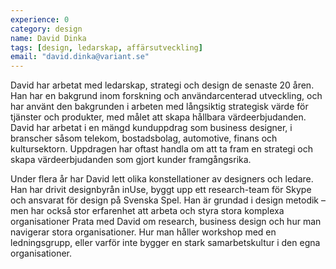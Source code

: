 ```yaml
---
experience: 0
category: design
name: David Dinka
tags: [design, ledarskap, affärsutveckling]
email: "david.dinka@variant.se"
---
```


David har arbetat med ledarskap, strategi och design de senaste 20 åren. 
Han har en bakgrund inom forskning och användarcenterad utveckling, och 
har använt den bakgrunden i arbeten med långsiktig strategisk värde för 
tjänster och produkter, med målet att skapa hållbara värdeerbjudanden.
David har arbetat i en mängd kunduppdrag som business designer, i branscher 
såsom telekom, bostadsbolag, automotive, finans och kultursektorn. 
Uppdragen har oftast handla om att ta fram en strategi och skapa värdeerbjudanden 
som gjort kunder framgångsrika.

Under flera år har David lett olika konstellationer av designers och ledare. 
Han har drivit designbyrån inUse, byggt upp ett research-team för Skype och
ansvarat för design på Svenska Spel. Han är grundad i design metodik – men har
också stor erfarenhet att arbeta och styra stora komplexa organisationer
Prata med David om research, business design och hur man navigerar stora organisationer. 
Hur man håller workshop med en ledningsgrupp, eller varför inte bygger en 
stark samarbetskultur i den egna organisationer.

